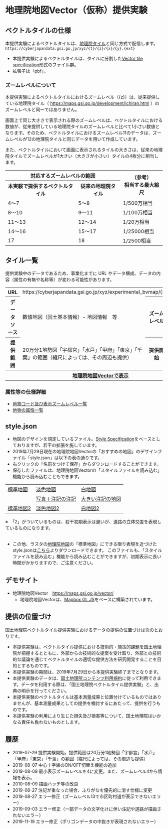 # 地理院地図Vector（仮称）提供実験

## ベクトルタイルの仕様
本提供実験によるベクトルタイルは、[地理院タイル](http://maps.gsi.go.jp/development/siyou.html)と同じ方式で配信します。
`https://cyberjapandata.gsi.go.jp/xyz/{t}/{z}/{x}/{y}.{ext}`

* 本提供実験によるベクトルタイルは、タイルに分割した[Vector tile specification](https://github.com/mapbox/vector-tile-spec)形式のファイル群。
* 拡張子は「pbf」。

### ズームレベルについて
本提供実験によるベクトルタイルにおけるズームレベル（{z}）は、従来提供している地理院タイル（ https://maps.gsi.go.jp/development/ichiran.html ）のズームレベルと同一ではありません。

画面上で同じ大きさで表示される際のズームレベルは、ベクトルタイルにおける数値が、従来提供している地理院タイルのズームレベルと比べて1小さい数値となります。そのため、ベクトルタイルにおけるズームレベル11のデータは、ズームレベルが12の地理院タイルと同じデータを用いて作成しています。

また、ベクトルタイルにおいて画面に表示されるタイルの大きさは、従来の地理院タイルでズームレベルが1大きい（大きさが小さい）タイルの4枚分に相当します。

<table>
	<tr><th colspan="2">対応するズームレベルの範囲</th><th rowspan="2" style"text-align:center;">（参考）<br>相当する最大縮尺</th>
	<tr><th>本実験で提供するベクトルタイル</th><th>従来の地理院タイル</th></tr>
	<tr><td>4～7</td><td>5～8</td><td>1/500万相当</td></tr>
	<tr><td>8～10</td><td>9～11</td><td>1/100万相当</td></tr>
	<tr><td>11～13</td><td>12～14</td><td>1/20万相当</td></tr>
	<tr><td>14～16</td><td>15～17</td><td>1/25000相当</td></tr>
	<tr><td>17</td><td>18</td><td>1/2500相当</td></tr>
</table>

## タイル一覧
提供実験中のデータであるため、事業化までに URL やデータ構成、データの内容（属性の有無や名称等）が変わる可能性があります。

<table>
	<tr><th>URL</th><td colspan="3">https://cyberjapandata.gsi.go.jp/xyz/experimental_bvmap/{z}/{x}/{y}.pbf</tr>
	<tr><th class="titletd">データソース</td><td>数値地図（国土基本情報）- 地図情報　等</td>
		<th>ズームレベル</td><td>5～17</td></tr>
	<tr><th class="titletd">提供範囲</td><td>20万分1地勢図「宇都宮」「水戸」「甲府」「東京」「千葉」の範囲（縮尺によっては、その周辺も提供）</td>
		<th>提供開始</td><td>令和元年7月29日</td></tr>
	<tr><th colspan="4"><a href="https://maps.gsi.go.jp/vector/" class="blank">地理院地図Vectorで表示</a></td></tr>
</table>

### 属性等の仕様詳細
* [地物コード及び表示ズームレベル一覧](https://maps.gsi.go.jp/help/pdf/vector/dataspec.pdf)
* [地物の属性一覧](https://maps.gsi.go.jp/help/pdf/vector/attribute.pdf)

## style.json
* 地図のデザインを規定しているファイル。[Style Specification](https://docs.mapbox.com/mapbox-gl-js/style-spec/)をベースとしておりますが、若干の拡張を施しています。
* 2019年7月29日現在の地理院地図Vectorの「おすすめの地図」のデザインファイル「style.json」は以下の表の通りです。
* 右クリックの「名前をつけて保存」からダウンロードすることができます。
* 保存したファイルは、地理院地図Vectorの「スタイルファイルを読み込む」機能から読み込むこともできます。
<table>
	<tr>
		<td><a href="https://maps.gsi.go.jp/vector/data/std.json">標準地図</a></td>
		<td><a href="https://maps.gsi.go.jp/vector/data/pale.json">淡色地図</a></td>
		<td><a href="https://maps.gsi.go.jp/vector/data/blank.json">白地図</a></td>
	</tr>
	<tr>
		<td></td>
		<td><a href="https://maps.gsi.go.jp/vector/data/label.json">写真＋注記の注記</a></td>
		<td><a href="https://maps.gsi.go.jp/vector/data/llabel.json">大きい注記の地図</a></td>
	</tr>
	<tr>
		<td><a href="https://maps.gsi.go.jp/vector/data/std2.json">標準地図2</a></td>
		<td><a href="https://maps.gsi.go.jp/vector/data/pale2.json">淡色地図2</a></td>
		<td><a href="https://maps.gsi.go.jp/vector/data/blank2.json">白地図2</a></td>
	</tr>
</table>
※　「2」がついているものは、若干初期表示は遅いが、道路の立体交差を表現しているものになります。<br><br>

* この他、ラスタの[地理院地図](https://maps.gsi.go.jp)の「標準地図」にできる限り表現を近づけたstyle.jsonは[こちら]( https://maps.gsi.go.jp/vector/data/std3.json)よりダウンロードできます。
このファイルも、「スタイルファイルを読み込む」機能から読み込むことができますが、初期表示に長い時間がかかりますので、ご注意ください。


## デモサイト
- 地理院地図Vector　https://maps.gsi.go.jp/vector/
  * 地理院地図Vectorは、[Mapbox GL JS](https://github.com/mapbox/mapbox-gl-js)をベースに構築されています。

## 提供の位置づけ
国土地理院ベクトルタイル提供実験におけるデータの提供の位置づけは次のとおりです。
- 本提供実験は、ベクトルタイル提供における技術的・施策的課題を国土地理院が把握するとともに、外部からの技術的な提案を受け取り、外部との技術的な議論を通じてベクトルタイルの適切な提供方法を研究開発することを目的とするものです。
- 本提供実験の期間は、2019年7月29日から本提供実験終了までとなります。
- 本提供実験のデータは、[国土地理院コンテンツ利用規約](http://www.gsi.go.jp/kikakuchousei/kikakuchousei40182.html)に従って利用できます。データを利用する際は、「国土地理院ベクトルタイル提供実験」と、出典の明示を行ってください。
- 本提供実験のベクトルタイルは基本測量成果と位置付けているものではありませんが、基本測量成果としての提供を検討するにあたって、提供を行うものです。
- 本提供実験の利用により生じた損失及び損害等について、国土地理院はいかなる責任も負わないものとします。

## 履歴
- 2019-07-29 提供実験開始。提供範囲は20万分1地勢図「宇都宮」「水戸」「甲府」「東京」「千葉」の範囲（縮尺によっては、その周辺も提供）
- 2019-08-07 中心十字線のON/OFF切替え機能の追加
- 2019-08-09 最小表示ズームレベルを4に変更。また、ズームレベル4から情報を表示。
- 2010-08-09 描画ハッチ等の改良
- 2019-08-27 注記が重なった場合、ふりがなを優先的に消す仕様に変更
- 2019-08-27 エラー修正（ズームレベル13で市区町村道が表示できないエラー）
- 2019-09-03 エラー修正（一部データの文字化けに伴い注記や道路が描画されないエラー）
- 2019-11-19 エラー修正（ポリゴンデータの中抜きが表現されないエラー）

